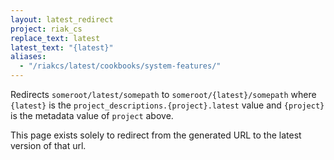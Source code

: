 ```yaml
---
layout: latest_redirect
project: riak_cs
replace_text: latest
latest_text: "{latest}"
aliases:
  - "/riakcs/latest/cookbooks/system-features/"
---
```


Redirects `someroot/latest/somepath` to `someroot/{latest}/somepath` 
where `{latest}` is the `project_descriptions.{project}.latest` value
and `{project}` is the metadata value of `project` above.

This page exists solely to redirect from the generated URL to the latest version of
that url.



